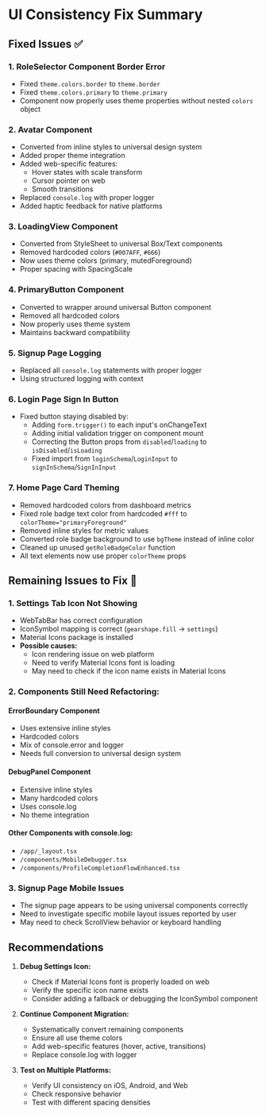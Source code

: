# UI Consistency Fix Summary

## Fixed Issues ✅

### 1. **RoleSelector Component Border Error**
- Fixed `theme.colors.border` to `theme.border` 
- Fixed `theme.colors.primary` to `theme.primary`
- Component now properly uses theme properties without nested `colors` object

### 2. **Avatar Component**
- Converted from inline styles to universal design system
- Added proper theme integration
- Added web-specific features:
  - Hover states with scale transform
  - Cursor pointer on web
  - Smooth transitions
- Replaced `console.log` with proper logger
- Added haptic feedback for native platforms

### 3. **LoadingView Component**
- Converted from StyleSheet to universal Box/Text components
- Removed hardcoded colors (`#007AFF`, `#666`)
- Now uses theme colors (primary, mutedForeground)
- Proper spacing with SpacingScale

### 4. **PrimaryButton Component**
- Converted to wrapper around universal Button component
- Removed all hardcoded colors
- Now properly uses theme system
- Maintains backward compatibility

### 5. **Signup Page Logging**
- Replaced all `console.log` statements with proper logger
- Using structured logging with context

### 6. **Login Page Sign In Button**
- Fixed button staying disabled by:
  - Adding `form.trigger()` to each input's onChangeText
  - Adding initial validation trigger on component mount
  - Correcting the Button props from `disabled`/`loading` to `isDisabled`/`isLoading`
  - Fixed import from `loginSchema`/`LoginInput` to `signInSchema`/`SignInInput`

### 7. **Home Page Card Theming**
- Removed hardcoded colors from dashboard metrics
- Fixed role badge text color from hardcoded `#fff` to `colorTheme="primaryForeground"`
- Removed inline styles for metric values
- Converted role badge background to use `bgTheme` instead of inline color
- Cleaned up unused `getRoleBadgeColor` function
- All text elements now use proper `colorTheme` props

## Remaining Issues to Fix 🚧

### 1. **Settings Tab Icon Not Showing**
- WebTabBar has correct configuration
- IconSymbol mapping is correct (`gearshape.fill` → `settings`)
- Material Icons package is installed
- **Possible causes:**
  - Icon rendering issue on web platform
  - Need to verify Material Icons font is loading
  - May need to check if the icon name exists in Material Icons

### 2. **Components Still Need Refactoring:**

#### **ErrorBoundary Component**
- Uses extensive inline styles
- Hardcoded colors
- Mix of console.error and logger
- Needs full conversion to universal design system

#### **DebugPanel Component**
- Extensive inline styles
- Many hardcoded colors
- Uses console.log
- No theme integration

#### **Other Components with console.log:**
- `/app/_layout.tsx`
- `/components/MobileDebugger.tsx`
- `/components/ProfileCompletionFlowEnhanced.tsx`

### 3. **Signup Page Mobile Issues**
- The signup page appears to be using universal components correctly
- Need to investigate specific mobile layout issues reported by user
- May need to check ScrollView behavior or keyboard handling

## Recommendations

1. **Debug Settings Icon:** 
   - Check if Material Icons font is properly loaded on web
   - Verify the specific icon name exists
   - Consider adding a fallback or debugging the IconSymbol component

2. **Continue Component Migration:**
   - Systematically convert remaining components
   - Ensure all use theme colors
   - Add web-specific features (hover, active, transitions)
   - Replace console.log with logger

3. **Test on Multiple Platforms:**
   - Verify UI consistency on iOS, Android, and Web
   - Check responsive behavior
   - Test with different spacing densities